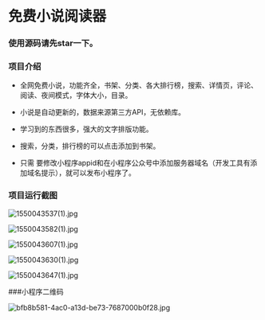 # 免费小说阅读器

### 使用源码请先star一下。

### 项目介绍

* 全网免费小说，功能齐全，书架、分类、各大排行榜，搜索、详情页，评论、阅读、夜间模式，字体大小，目录。

* 小说是自动更新的，数据来源第三方API，无依赖库。

* 学习到的东西很多，强大的文字排版功能。

* 搜索，分类，排行榜的可以点击添加到书架。

* 只需 要修改小程序appid和在小程序公众号中添加服务器域名（开发工具有添加域名提示），就可以发布小程序了。

### 项目运行截图

![1550043537(1).jpg](https://upload-images.jianshu.io/upload_images/6673460-8da22a2990ef2c9f.jpg?imageMogr2/auto-orient/strip%7CimageView2/2/w/1240)

![1550043582(1).jpg](https://upload-images.jianshu.io/upload_images/6673460-ddb5a826ce0e8c69.jpg?imageMogr2/auto-orient/strip%7CimageView2/2/w/1240)

![1550043607(1).jpg](https://upload-images.jianshu.io/upload_images/6673460-646723d0a0a36aaf.jpg?imageMogr2/auto-orient/strip%7CimageView2/2/w/1240)

![1550043630(1).jpg](https://upload-images.jianshu.io/upload_images/6673460-20a014d4150b7d4d.jpg?imageMogr2/auto-orient/strip%7CimageView2/2/w/1240)

![1550043647(1).jpg](https://upload-images.jianshu.io/upload_images/6673460-3c7982d5cb6720db.jpg?imageMogr2/auto-orient/strip%7CimageView2/2/w/1240)

###小程序二维码

![bfb8b581-4ac0-a13d-be73-7687000b0f28.jpg](https://upload-images.jianshu.io/upload_images/6673460-6753369cf46d8f7b.jpg?imageMogr2/auto-orient/strip%7CimageView2/2/w/1240)